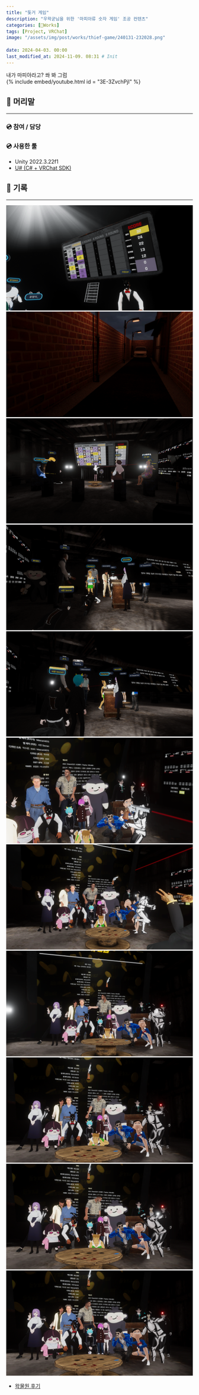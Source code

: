```yaml
---
title: "돚거 게임"
description: "우왁굳님을 위한 '마피아류 숫자 게임' 조공 컨텐츠"
categories: [🍇Works]
tags: [Project, VRChat]
image: "/assets/img/post/works/thief-game/240131-232028.png"

date: 2024-04-03. 00:00
last_modified_at: 2024-11-09. 08:31 # Init
---
```


내가 마피아라고? 쏴 봐 그럼  
{% include embed/youtube.html id = "3E-3ZvchPjI" %}

## 📀 머리말

---

### 💿 참여 / 담당

### 💿 사용한 툴

- Unity 2022.3.22f1
- [U# (C# + VRChat SDK)](https://udonsharp.docs.vrchat.com/)

## 📀 기록

---

![231130-212639](/assets/img/post/works/thief-game/231130-212639.png)
![231216-222805](/assets/img/post/works/thief-game/231216-222805.png)
![240131-232028](/assets/img/post/works/thief-game/240131-232028.png)
![240403-234314](/assets/img/post/works/thief-game/240403-234314.png)
![240403-234316](/assets/img/post/works/thief-game/240403-234316.png)
![240403-234458](/assets/img/post/works/thief-game/240403-234458.png)
![240403-234459](/assets/img/post/works/thief-game/240403-234459.png)
![240403-234502](/assets/img/post/works/thief-game/240403-234502.png)
![240403-234504](/assets/img/post/works/thief-game/240403-234504.png)
![240403-234506](/assets/img/post/works/thief-game/240403-234506.png)
![240403-234510](/assets/img/post/works/thief-game/240403-234510.png)

- [왁물원 후기](https://cafe.naver.com/steamindiegame/15824783)
